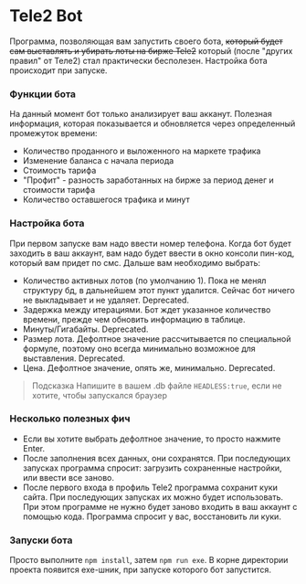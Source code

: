 # Tele2 Bot

Программа, позволяющая вам запустить своего бота, ~~который будет сам выставлять и убирать лоты на бирже Tele2~~ который (после "других правил" от Теле2) стал практически бесполезен. Настройка бота происходит при запуске.

### Функции бота

На данный момент бот только анализирует ваш акканут. Полезная информация, которая показывается и обновляется через определенный промежуток времени:
* Количество проданного и выложенного на маркете трафика
* Изменение баланса с начала периода
* Стоимость тарифа
* "Профит" - разность заработанных на бирже за период денег и стоимости тарифа
* Количество оставшегося трафика и минут

### Настройка бота
 
При первом запуске вам надо ввести номер телефона. Когда бот будет заходить в ваш аккаунт, вам надо будет ввести в окно консоли пин-код, который вам придет по смс. Дальше вам необходимо выбрать:

* Количество активных лотов (по умолчанию 1). Пока не менял структуру бд, в дальнейшем этот пункт удалится. Сейчас бот ничего не выкладывает и не удаляет. Deprecated.
* Задержка между итерациями. Бот ждет указанное количество времени, прежде чем обновить информацию в таблице.
* Минуты/Гигабайты. Deprecated.
* Размер лота. Дефолтное значение рассчитывается по специальной формуле, поэтому оно всегда минимально возможное для выставления. Deprecated.
* Цена. Дефолтное значение, опять же, минимально. Deprecated.

> Подсказка
> Напишите в вашем .db файле `HEADLESS:true`, если не хотите, чтобы запускался браузер 

### Несколько полезных фич

* Если вы хотите выбрать дефолтное значение, то просто нажмите Enter.
* После заполнения всех данных, они сохранятся. При последующих запусках программа спросит: загрузить сохраненные настройки, или ввести все заново.
* После первого входа в профиль Tele2 программа сохранит куки сайта. При последующих запусках их можно будет использовать. При этом программе не нужно будет заново входить в ваш аккаунт с помощью кода. Программа спросит у вас, восстановить ли куки.

### Запуски бота

Просто выполните `npm install`, затем `npm run exe`. В корне директории проекта появится exe-шник, при запуске которого бот запустится.
